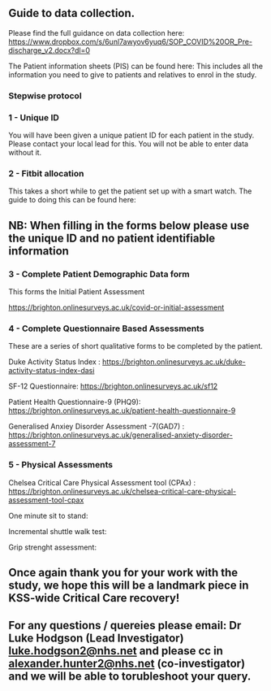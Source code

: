 ## Guide to data collection. 

Please find the full guidance on data collection here: <https://www.dropbox.com/s/6unl7awyov6yuq6/SOP_COVID%20OR_Pre-discharge_v2.docx?dl=0>

The Patient information sheets (PIS) can be found here: 
This includes all the information you need to give to patients and relatives to enrol in the study. 

### Stepwise protocol

### 1 - Unique ID

You will have been given a unique patient ID for each patient in the study. 
Please contact your local lead for this. You will not be able to enter data without it. 

### 2 - Fitbit allocation 

This takes a short while to get the patient set up with a smart watch. 
The guide to doing this can be found here: 

## NB: When filling in the forms below please use the unique ID and no patient identifiable information

### 3 - Complete Patient Demographic Data form

This forms the Initial Patient Assessment 

<https://brighton.onlinesurveys.ac.uk/covid-or-initial-assessment>

### 4 - Complete Questionnaire Based Assessments 

These are a series of short qualitative forms to be completed by the patient.  

Duke Activity Status Index : <https://brighton.onlinesurveys.ac.uk/duke-activity-status-index-dasi>

SF-12 Questionnaire: <https://brighton.onlinesurveys.ac.uk/sf12>

Patient Health Questionnaire-9 (PHQ9): <https://brighton.onlinesurveys.ac.uk/patient-health-questionnaire-9>

Generalised Anxiey Disorder Assessment -7(GAD7) :	<https://brighton.onlinesurveys.ac.uk/generalised-anxiety-disorder-assessment-7> 

### 5 - Physical Assessments

Chelsea Critical Care Physical Assessment tool (CPAx) : <https://brighton.onlinesurveys.ac.uk/chelsea-critical-care-physical-assessment-tool-cpax>

One minute sit to stand: 

Incremental shuttle walk test: 

Grip strenght assessment:


## Once again thank you for your work with the study, we hope this will be a landmark piece in KSS-wide Critical Care recovery!

## For any questions / quereies please email: Dr Luke Hodgson (Lead Investigator) luke.hodgson2@nhs.net and please cc in alexander.hunter2@nhs.net (co-investigator) and we will be able to torubleshoot your query. 

 
